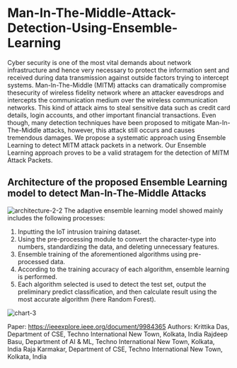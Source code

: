 # Man-In-The-Middle-Attack-Detection-Using-Ensemble-Learning
Cyber security is one of the most vital demands about network infrastructure and hence very necessary to protect the information sent and received during data transmission against outside factors trying to intercept systems. Man-In-The-Middle (MITM) attacks can dramatically compromise thesecurity of wireless fidelity network where an attacker eavesdrops and intercepts the communication medium over the wireless communication networks. This kind of attack aims to steal sensitive data such as credit card details, login accounts, and other important financial transactions. Even though, many detection techniques have been proposed to mitigate Man-In-The-Middle attacks, however, this attack still occurs and causes tremendous damages. We propose a systematic approach using Ensemble Learning to detect MITM attack packets in a network. Our Ensemble Learning approach proves to be a valid stratagem for the detection of MITM Attack Packets.

## Architecture of the proposed Ensemble Learning model to detect Man-In-The-Middle Attacks
![architecture-2-2](https://user-images.githubusercontent.com/91937177/211618549-2c4d5383-9d3f-42d3-b591-a2e700a6eaa1.png)
The adaptive ensemble learning model showed mainly includes the following processes:
1) Inputting the IoT intrusion training dataset.
2) Using the pre-processing module to convert the character-type into numbers, standardizing the data, and deleting unnecessary features.
3) Ensemble training of the aforementioned algorithms using pre-processed data.
4) According to the training accuracy of each algorithm, ensemble learning is performed.
5) Each algorithm selected is used to detect the test set, output the preliminary predict classification, and then calculate result using the most accurate algorithm (here Random Forest).

![chart-3](https://user-images.githubusercontent.com/91937177/211621146-a25aa87d-d4bf-40a1-9bc7-7f850adb8def.png)

Paper: https://ieeexplore.ieee.org/document/9984365
Authors: 
Krittika Das, Department of CSE, Techno International New Town, Kolkata, India
Rajdeep Basu, Department of AI & ML, Techno International New Town, Kolkata, India
Raja Karmakar, Department of CSE, Techno International New Town, Kolkata, India

